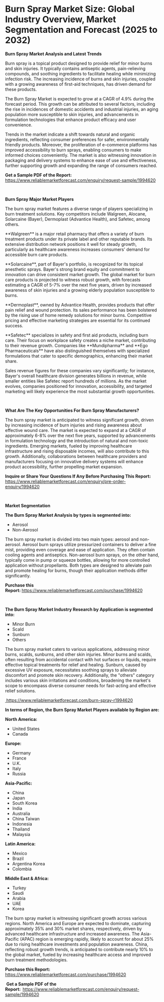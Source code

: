 <p><h1>Burn Spray Market Size: Global Industry Overview, Market Segmentation and Forecast (2025 to 2032)</h1></p><p><strong>Burn Spray Market Analysis and Latest Trends</strong></p>
<p><p>Burn spray is a topical product designed to provide relief for minor burns and skin injuries. It typically contains antiseptic agents, pain-relieving compounds, and soothing ingredients to facilitate healing while minimizing infection risk. The increasing incidence of burns and skin injuries, coupled with a growing awareness of first-aid techniques, has driven demand for these products.</p><p>The Burn Spray Market is expected to grow at a CAGR of 4.9% during the forecast period. This growth can be attributed to several factors, including the rise in incidences of domestic accidents and industrial injuries, an aging population more susceptible to skin injuries, and advancements in formulation technologies that enhance product efficacy and user convenience. </p><p>Trends in the market indicate a shift towards natural and organic ingredients, reflecting consumer preferences for safer, environmentally friendly products. Moreover, the proliferation of e-commerce platforms has improved accessibility to burn sprays, enabling consumers to make informed choices conveniently. The market is also witnessing innovation in packaging and delivery systems to enhance ease of use and effectiveness, further supporting growth and expanding the range of consumers reached.</p></p>
<p><strong>Get a Sample PDF of the Report:&nbsp;</strong> <a href="https://www.reliablemarketforecast.com/enquiry/request-sample/1994620?utm_campaign=1899&utm_medium=2&utm_source=Github&utm_content=ia&utm_term=19042025&utm_id=burn-spray">https://www.reliablemarketforecast.com/enquiry/request-sample/1994620</a></p>
<p>&nbsp;</p>
<p><strong>Burn Spray Major Market Players</strong></p>
<p><p>The burn spray market features a diverse range of players specializing in burn treatment solutions. Key competitors include Walgreen, Alocane, Solarcaine (Bayer), Dermoplast (Advantice Health), and Safetec, among others.</p><p>**Walgreen** is a major retail pharmacy that offers a variety of burn treatment products under its private label and other reputable brands. Its extensive distribution network positions it well for steady growth, particularly as healthcare awareness increases consumers' demand for accessible burn care products. </p><p>**Solarcaine**, part of Bayer's portfolio, is recognized for its topical anesthetic sprays. Bayer's strong brand equity and commitment to innovation can drive consistent market growth. The global market for burn care products is projected to witness robust growth, with forecasts estimating a CAGR of 5-7% over the next five years, driven by increased awareness of skin injuries and a growing elderly population susceptible to burns.</p><p>**Dermoplast**, owned by Advantice Health, provides products that offer pain relief and wound protection. Its sales performance has been bolstered by the rising use of home remedy solutions for minor burns. Competitive pricing and effective marketing strategies are essential for its continued success.</p><p>**Safetec** specializes in safety and first aid products, including burn care. Their focus on workplace safety creates a niche market, contributing to their revenue growth. Companies like **Mundipharma** and **Ego Pharmaceuticals** have also distinguished themselves with specialized formulations that cater to specific demographics, enhancing their market share.</p><p>Sales revenue figures for these companies vary significantly; for instance, Bayer's overall healthcare division generates billions in revenue, while smaller entities like Safetec report hundreds of millions. As the market evolves, companies positioned for innovation, accessibility, and targeted marketing will likely experience the most substantial growth opportunities.</p></p>
<p>&nbsp;</p>
<p><strong>What Are The Key Opportunities For Burn Spray Manufacturers?</strong></p>
<p><p>The burn spray market is anticipated to witness significant growth, driven by increasing incidence of burn injuries and rising awareness about effective wound care. The market is expected to expand at a CAGR of approximately 6-8% over the next five years, supported by advancements in formulation technology and the introduction of natural and non-toxic ingredients. Emerging markets, fueled by improving healthcare infrastructure and rising disposable incomes, will also contribute to this growth. Additionally, collaborations between healthcare providers and manufacturers focusing on innovative delivery systems will enhance product accessibility, further propelling market expansion.</p></p>
<p><strong>Inquire or Share Your Questions If Any Before Purchasing This Report:</strong> <a href="https://www.reliablemarketforecast.com/enquiry/pre-order-enquiry/1994620?utm_campaign=1899&utm_medium=2&utm_source=Github&utm_content=ia&utm_term=19042025&utm_id=burn-spray">https://www.reliablemarketforecast.com/enquiry/pre-order-enquiry/1994620</a></p>
<p>&nbsp;</p>
<p><strong>Market Segmentation</strong></p>
<p><strong>The Burn Spray Market Analysis by types is segmented into:</strong></p>
<p><ul><li>Aerosol</li><li>Non-Aerosol</li></ul></p>
<p><p>The burn spray market is divided into two main types: aerosol and non-aerosol. Aerosol burn sprays utilize pressurized containers to deliver a fine mist, providing even coverage and ease of application. They often contain cooling agents and antiseptics. Non-aerosol burn sprays, on the other hand, typically come in pump or squeeze bottles, allowing for more controlled application without propellants. Both types are designed to alleviate pain and promote healing for burns, though their application methods differ significantly.</p></p>
<p><strong>Purchase this Report:&nbsp;</strong><a href="https://www.reliablemarketforecast.com/purchase/1994620?utm_campaign=1899&utm_medium=2&utm_source=Github&utm_content=ia&utm_term=19042025&utm_id=burn-spray">https://www.reliablemarketforecast.com/purchase/1994620</a></p>
<p>&nbsp;</p>
<p><strong>The Burn Spray Market Industry Research by Application is segmented into:</strong></p>
<p><ul><li>Minor Burn</li><li>Scald</li><li>Sunburn</li><li>Others</li></ul></p>
<p><p>The burn spray market caters to various applications, addressing minor burns, scalds, sunburns, and other skin injuries. Minor burns and scalds, often resulting from accidental contact with hot surfaces or liquids, require effective topical treatments for relief and healing. Sunburn, caused by excessive UV exposure, necessitates soothing sprays to alleviate discomfort and promote skin recovery. Additionally, the "others" category includes various skin irritations and conditions, broadening the market's scope to encompass diverse consumer needs for fast-acting and effective relief solutions.</p></p>
<p><a href="https://www.reliablemarketforecast.com/burn-spray-r1994620?utm_campaign=1899&utm_medium=2&utm_source=Github&utm_content=ia&utm_term=19042025&utm_id=burn-spray">&nbsp;https://www.reliablemarketforecast.com/burn-spray-r1994620</a></p>
<p><strong>In terms of Region, the Burn Spray Market Players available by Region are:</strong></p>
<p>
    <p> <strong> North America: </strong>
        <ul>
            <li>United States</li>
            <li>Canada</li>
        </ul>
        </p> 
    <p> <strong> Europe: </strong>
        <ul>
            <li>Germany</li>
            <li>France</li>
            <li>U.K.</li>
            <li>Italy</li>
            <li>Russia</li>
        </ul>
        </p> 
    <p> <strong> Asia-Pacific: </strong>
        <ul>
            <li>China</li>
            <li>Japan</li>
            <li>South Korea</li>
            <li>India</li>
            <li>Australia</li>
            <li>China Taiwan</li>
            <li>Indonesia</li>
            <li>Thailand</li>
            <li>Malaysia</li>
        </ul>
        </p> 
    <p> <strong> Latin America: </strong>
        <ul>
            <li>Mexico</li>
            <li>Brazil</li>
            <li>Argentina Korea</li>
            <li>Colombia</li>
        </ul>
        </p> 
    <p> <strong> Middle East & Africa: </strong>
        <ul>
            <li>Turkey</li>
            <li>Saudi</li>
            <li>Arabia</li>
            <li>UAE</li>
            <li>Korea</li>
        </ul>
    </p>
    </p>
<p><p>The burn spray market is witnessing significant growth across various regions. North America and Europe are expected to dominate, capturing approximately 35% and 30% market shares, respectively, driven by advanced healthcare infrastructure and increased awareness. The Asia-Pacific (APAC) region is emerging rapidly, likely to account for about 25% due to rising healthcare investments and population awareness. China, reflecting robust growth trends, is anticipated to contribute nearly 10% to the global market, fueled by increasing healthcare access and improved burn treatment methodologies.</p></p>
<p><strong>Purchase this Report: </strong><a href="https://www.reliablemarketforecast.com/purchase/1994620?utm_campaign=1899&utm_medium=2&utm_source=Github&utm_content=ia&utm_term=19042025&utm_id=burn-spray">https://www.reliablemarketforecast.com/purchase/1994620</a></p>
<p>&nbsp;<strong>Get a Sample PDF of the Report:&nbsp;&nbsp;</strong><a href="https://www.reliablemarketforecast.com/enquiry/request-sample/1994620?utm_campaign=1899&utm_medium=2&utm_source=Github&utm_content=ia&utm_term=19042025&utm_id=burn-spray">https://www.reliablemarketforecast.com/enquiry/request-sample/1994620</a></p>
<p><strong></strong></p>
<p><p></p><p></p><p></p></p>